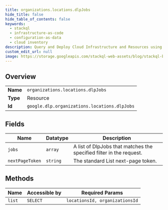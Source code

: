 ```yaml
---
title: organizations.locations.dlpJobs
hide_title: false
hide_table_of_contents: false
keywords:
  - stackql
  - infrastructure-as-code
  - configuration-as-data
  - cloud inventory
description: Query and Deploy Cloud Infrastructure and Resources using SQL
custom_edit_url: null
image: https://storage.googleapis.com/stackql-web-assets/blog/stackql-blog-post-featured-image.png
---
```

  
    

## Overview
<table><tbody>
<tr><td><b>Name</b></td><td><code>organizations.locations.dlpJobs</code></td></tr>
<tr><td><b>Type</b></td><td>Resource</td></tr>
<tr><td><b>Id</b></td><td><code>google.dlp.organizations.locations.dlpJobs</code></td></tr>
</tbody></table>

## Fields
| Name | Datatype | Description |
| ---- | -------- | ----------- |
| `jobs` | `array` | A list of DlpJobs that matches the specified filter in the request. |
| `nextPageToken` | `string` | The standard List next-page token. |
## Methods
| Name | Accessible by | Required Params |
| ---- | ------------- | --------------- |
| `list` | `SELECT` | `locationsId, organizationsId` |
